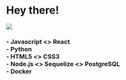 <h1> Hey there! </h1>

![](https://res.cloudinary.com/dftakk7cg/image/upload/v1596227786/midori-n_hk1hog.gif)  

<h3>
    <l1> - Javascript </li>
    <l1> <> React </li> <br> 
    <l1> - Python </li> <br>
    <l1> - HTML5 </li>
    <l1> <> CSS3 </li> <br>
    <l1> - Node.js </li>
    <l1> <> Sequelize </li>
    <l1> <> PostgreSQL </li> <br>
    <l1> - Docker </li> 
</h3>